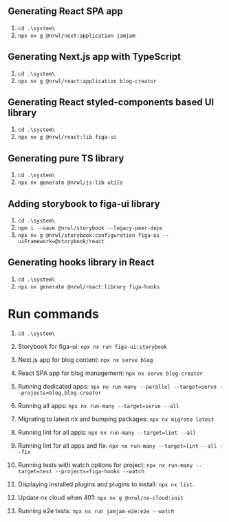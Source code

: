 ## Generating React SPA app

1. `cd .\system\`
2. `npx nx g @nrwl/next:application jamjam`

## Generating Next.js app with TypeScript

1. `cd .\system\`
2. `npx nx g @nrwl/react:application blog-creator`

## Generating React styled-components based UI library

1. `cd .\system\`
2. `npx nx g @nrwl/react:lib figa-ui`

## Generating pure TS library

1. `cd .\system\`
2. `npx nx generate @nrwl/js:lib utils`

## Adding storybook to figa-ui library

1. `cd .\system\`
2. `npm i --save @nrwl/storybook --legacy-peer-deps`
3. `npx nx g @nrwl/storybook:configuration figa-ui --uiFramework=@storybook/react`

## Generating hooks library in React

1. `cd .\system\`
2. `npx nx generate @nrwl/react:library figa-hooks`

# Run commands

1. `cd .\system\`

2. Storybook for figa-ui: `npx nx run figa-ui:storybook`
3. Next.js app for blog content: `npx nx serve blog`
4. React SPA app for blog management: `npx nx serve blog-creator`
5. Running dedicated apps: `npx nx run-many --parallel --target=serve --projects=blog,blog-creator`
6. Running all apps: `npx nx run-many --target=serve --all`
7. Migrating to latest nx and bumping packages: `npx nx migrate latest`
8. Running lint for all apps: `npx nx run-many --target=lint --all`
9. Running lint for all apps and fix: `npx nx run-many --target=lint --all --fix`
10. Running tests with watch options for project: `npx nx run-many --target=test --projects=figa-hooks --watch`
11. Displaying installed plugins and plugins to install: `npx nx list`.
12. Update nx cloud when 401: `npx nx g @nrwl/nx-cloud:init`
13. Running e2e tests: `npx nx run jamjam-e2e:e2e --watch`
